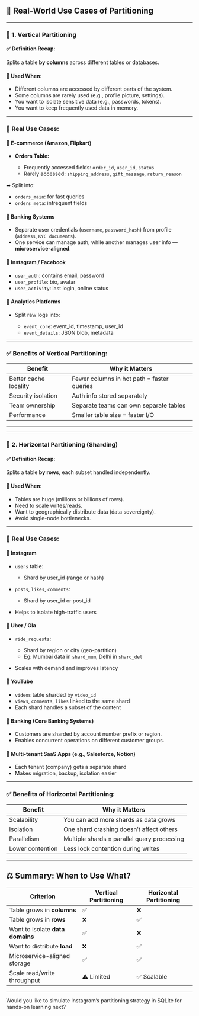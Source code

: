 ## 🧩 Real-World Use Cases of Partitioning

---

### 🔷 1. **Vertical Partitioning**

#### ✅ Definition Recap:

Splits a table **by columns** across different tables or databases.

#### 🏢 **Used When:**

* Different columns are accessed by different parts of the system.
* Some columns are rarely used (e.g., profile picture, settings).
* You want to isolate sensitive data (e.g., passwords, tokens).
* You want to keep frequently used data in memory.

---

### 💼 Real Use Cases:

#### 📌 **E-commerce (Amazon, Flipkart)**

* **Orders Table:**

  * Frequently accessed fields: `order_id`, `user_id`, `status`
  * Rarely accessed: `shipping_address`, `gift_message`, `return_reason`

➡ Split into:

* `orders_main`: for fast queries
* `orders_meta`: infrequent fields

#### 📌 **Banking Systems**

* Separate user credentials (`username`, `password_hash`) from profile (`address`, `KYC documents`).
* One service can manage auth, while another manages user info — **microservice-aligned**.

#### 📌 **Instagram / Facebook**

* `user_auth`: contains email, password
* `user_profile`: bio, avatar
* `user_activity`: last login, online status

#### 📌 **Analytics Platforms**

* Split raw logs into:

  * `event_core`: event\_id, timestamp, user\_id
  * `event_details`: JSON blob, metadata

---

### ✅ Benefits of Vertical Partitioning:

| Benefit               | Why it Matters                             |
| --------------------- | ------------------------------------------ |
| Better cache locality | Fewer columns in hot path = faster queries |
| Security isolation    | Auth info stored separately                |
| Team ownership        | Separate teams can own separate tables     |
| Performance           | Smaller table size = faster I/O            |

---

---

### 🔶 2. **Horizontal Partitioning (Sharding)**

#### ✅ Definition Recap:

Splits a table **by rows**, each subset handled independently.

#### 🏢 **Used When:**

* Tables are huge (millions or billions of rows).
* Need to scale writes/reads.
* Want to geographically distribute data (data sovereignty).
* Avoid single-node bottlenecks.

---

### 💼 Real Use Cases:

#### 📌 **Instagram**

* `users` table:

  * Shard by user\_id (range or hash)
* `posts`, `likes`, `comments`:

  * Shard by user\_id or post\_id
* Helps to isolate high-traffic users

#### 📌 **Uber / Ola**

* `ride_requests`:

  * Shard by region or city (geo-partition)
  * Eg: Mumbai data in `shard_mum`, Delhi in `shard_del`
* Scales with demand and improves latency

#### 📌 **YouTube**

* `videos` table sharded by `video_id`
* `views`, `comments`, `likes` linked to the same shard
* Each shard handles a subset of the content

#### 📌 **Banking (Core Banking Systems)**

* Customers are sharded by account number prefix or region.
* Enables concurrent operations on different customer groups.

#### 📌 **Multi-tenant SaaS Apps (e.g., Salesforce, Notion)**

* Each tenant (company) gets a separate shard
* Makes migration, backup, isolation easier

---

### ✅ Benefits of Horizontal Partitioning:

| Benefit          | Why it Matters                              |
| ---------------- | ------------------------------------------- |
| Scalability      | You can add more shards as data grows       |
| Isolation        | One shard crashing doesn’t affect others    |
| Parallelism      | Multiple shards = parallel query processing |
| Lower contention | Less lock contention during writes          |

---

## ⚖️ Summary: When to Use What?

| Criterion                        | Vertical Partitioning | Horizontal Partitioning |
| -------------------------------- | --------------------- | ----------------------- |
| Table grows in **columns**       | ✅                     | ❌                       |
| Table grows in **rows**          | ❌                     | ✅                       |
| Want to isolate **data domains** | ✅                     | ❌                       |
| Want to distribute **load**      | ❌                     | ✅                       |
| Microservice-aligned storage     | ✅                     | ✅                       |
| Scale read/write throughput      | ⚠️ Limited            | ✅ Scalable              |

---

Would you like to simulate Instagram’s partitioning strategy in SQLite for hands-on learning next?
